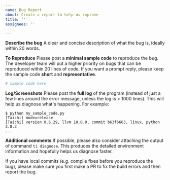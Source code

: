 ```yaml
---
name: Bug Report
about: Create a report to help us improve
title: ''
assignees: ''

---
```


<!-- We've collected some common issue solutions in https://docs.taichi-lang.org/docs/install. Make sure you've check them out first. Hopefully they could address your problem. -->

**Describe the bug**
A clear and concise description of what the bug is, ideally within 20 words.

**To Reproduce**
Please post a **minimal sample code** to reproduce the bug.
The developer team will put a higher priority on bugs that can be reproduced within 20 lines of code. If you want a prompt reply, please keep the sample code **short** and **representative**.

```py
# sample code here
```

**Log/Screenshots**
Please post the **full log** of the program (instead of just a few lines around the error message, unless the log is > 1000 lines). This will help us diagnose what's happening. For example:

```
$ python my_sample_code.py
[Taichi] mode=release
[Taichi] version 0.6.29, llvm 10.0.0, commit b63f6663, linux, python 3.8.3
...
```

**Additional comments**
If possible, please also consider attaching the output of command `ti diagnose`. This produces the detailed environment information and hopefully helps us diagnose faster.

If you have local commits (e.g. compile fixes before you reproduce the bug), please make sure you first make a PR to fix the build errors and then report the bug.
